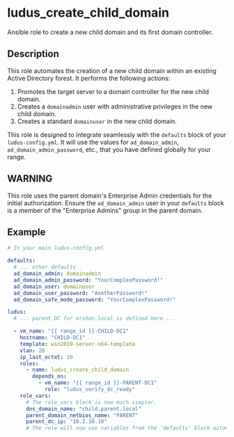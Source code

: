 # ludus_create_child_domain

Ansible role to create a new child domain and its first domain controller.

## Description
This role automates the creation of a new child domain within an existing Active Directory forest. It performs the following actions:
1.  Promotes the target server to a domain controller for the new child domain.
2.  Creates a `domainadmin` user with administrative privileges in the new child domain.
3.  Creates a standard `domainuser` in the new child domain.

This role is designed to integrate seamlessly with the `defaults` block of your `ludus-config.yml`. It will use the values for `ad_domain_admin`, `ad_domain_admin_password`, etc., that you have defined globally for your range.

## WARNING
This role uses the parent domain's Enterprise Admin credentials for the initial authorization. Ensure the `ad_domain_admin` user in your `defaults` block is a member of the "Enterprise Admins" group in the parent domain.

## Example

```yaml
# In your main ludus-config.yml

defaults:
  # ... other defaults
  ad_domain_admin: domainadmin
  ad_domain_admin_password: "YourComplexPassword!"
  ad_domain_user: domainuser
  ad_domain_user_password: "AnotherPassword!"
  ad_domain_safe_mode_password: "YourComplexPassword!"

ludus:
  # ... parent DC for ershon.local is defined here ...

  - vm_name: "{{ range_id }}-CHILD-DC1"
    hostname: "CHILD-DC1"
    template: win2019-server-x64-template
    vlan: 20
    ip_last_octet: 10
    roles:
      - name: ludus_create_child_domain
        depends_on:
          - vm_name: "{{ range_id }}-PARENT-DC1"
            role: "ludus_verify_dc_ready"
    role_vars:
      # The role_vars block is now much simpler.
      dns_domain_name: "child.parent.local"
      parent_domain_netbios_name: "PARENT"
      parent_dc_ip: "10.2.10.10"
      # The role will now use variables from the 'defaults' block automatically.
```

